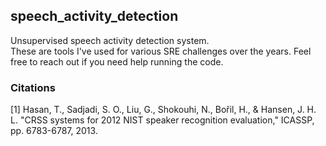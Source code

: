 ## speech_activity_detection
Unsupervised speech activity detection system.  
These are tools I've used for various SRE challenges over the years. Feel free to reach out if you need help running the code. 

### Citations
[1] Hasan, T., Sadjadi, S. O., Liu, G., Shokouhi, N., Bořil, H., & Hansen, J. H. L. 
"CRSS systems for 2012 NIST speaker recognition evaluation," ICASSP, pp. 6783-6787, 2013.
